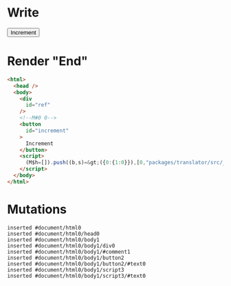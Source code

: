 # Write
  <div id=ref></div><!M#0 0><button id=increment>Increment</button><script>(M$h=[]).push((b,s)=>({0:{1:0}}),[0,"packages/translator/src/__tests__/fixtures/lifecycle-tag-this/template.marko_0_x",])</script>


# Render "End"
```html
<html>
  <head />
  <body>
    <div
      id="ref"
    />
    <!--M#0 0-->
    <button
      id="increment"
    >
      Increment
    </button>
    <script>
      (M$h=[]).push((b,s)=&gt;({0:{1:0}}),[0,"packages/translator/src/__tests__/fixtures/lifecycle-tag-this/template.marko_0_x",])
    </script>
  </body>
</html>
```

# Mutations
```
inserted #document/html0
inserted #document/html0/head0
inserted #document/html0/body1
inserted #document/html0/body1/div0
inserted #document/html0/body1/#comment1
inserted #document/html0/body1/button2
inserted #document/html0/body1/button2/#text0
inserted #document/html0/body1/script3
inserted #document/html0/body1/script3/#text0
```